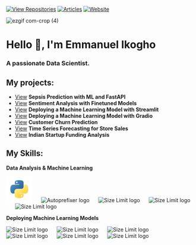 [![View Repositories](https://img.shields.io/badge/View-My_Repositories-blue?logo=GitHub)](https://github.com/ikoghoemmanuell?tab=repositories)
[![Articles](https://img.shields.io/badge/MEDIUM-Articles-purple?logo=Medium)](https://medium.com/@emmanuel.ikogho)
[![Website](https://img.shields.io/badge/My-Website-darkgreen)](https://emmanuelikogho.netlify.app/)

![ezgif com-crop (4)](https://github.com/ikoghoemmanuell/ikoghoemmanuell/assets/102419217/bcd5d802-dc77-4994-86a6-f5ccb46cc145)

<h1 align="">Hello 👋, I'm Emmanuel Ikogho</h1>
<h3 align="">A passionate Data Scientist.</h3>

## My projects:

- [View](https://github.com/ikoghoemmanuell/Prediction-with-ML-and-FastAPI) **Sepsis Prediction with ML and FastAPI**
- [View](https://github.com/ikoghoemmanuell/Sentiment-Analysis-with-Finetuned-Models/blob/main/Article.md) **Sentiment Analysis with Finetuned Models**
- [View](https://github.com/ikoghoemmanuell/Deploying-a-ML-Model-with-Streamlit) **Deploying a Machine Learning Model with Streamlit**
- [View](https://github.com/ikoghoemmanuell/gradio-classification-app) **Deploying a Machine Learning Model with Gradio**
- [View](https://github.com/ikoghoemmanuell/Classification----Predicting-Customer-Churn) **Customer Churn Prediction**
- [View](https://github.com/ikoghoemmanuell/Regression-Project-Store-Sales----Time-Series-Forecasting-/blob/main/teamNice-LP2.ipynb) **Time Series Forecasting for Store Sales**
- [View](https://github.com/ikoghoemmanuell/Indian-Startup-Funding-Analysis-Group-Nice) **Indian Startup Funding Analysis**

## My Skills:
**Data Analysis & Machine Learning**

<a><img src="https://raw.githubusercontent.com/github/explore/80688e429a7d4ef2fca1e82350fe8e3517d3494d/topics/python/python.png" width="70" height="70" alt="PostCSS logo" /></a>&nbsp;&nbsp;&nbsp;&nbsp;&nbsp;
<a><img src="https://img.favpng.com/23/14/0/machine-learning-deep-learning-artificial-intelligence-supervised-learning-support-vector-machine-png-favpng-pk6kR3fbraDTCN1B9ijfqCV9K.jpg" width="70" height="70" alt="Autoprefixer logo" /></a>&nbsp;&nbsp;&nbsp;&nbsp;&nbsp;
<a><img src="https://analyticslearn.com/wp-content/uploads/2020/11/What-is-Exploratory-Data-Analysis.jpg" width="" height="70" alt="Size Limit logo" /></a>&nbsp;&nbsp;&nbsp;&nbsp;&nbsp;
<a><img src="https://upload.wikimedia.org/wikipedia/commons/thumb/3/34/Microsoft_Office_Excel_%282019%E2%80%93present%29.svg/1200px-Microsoft_Office_Excel_%282019%E2%80%93present%29.svg.png" width="70" height="70" alt="Size Limit logo" /></a>&nbsp;&nbsp;&nbsp;&nbsp;&nbsp;
<a><img src="https://www.alura.com.br/artigos/assets/power-bi/power-bi-logo.png" width="70" height="70" alt="Size Limit logo" /></a>&nbsp;&nbsp;&nbsp;&nbsp;&nbsp;

**Deploying Machine Learning Models**

<a><img src="https://www.vectorlogo.zone/logos/mysql/mysql-ar21.png" width="70" height="70" alt="Size Limit logo" /></a>&nbsp;&nbsp;&nbsp;&nbsp;&nbsp;
<a><img src="https://miro.medium.com/v2/resize:fit:640/0*zvhlCD9RXDA4qbX5" width="70" height="70" alt="Size Limit logo" /></a>&nbsp;&nbsp;&nbsp;&nbsp;&nbsp;
<a><img src="https://pbs.twimg.com/profile_images/1526964416834510848/Njy4Kh2q_400x400.jpg" width="70" height="70" alt="Size Limit logo" /></a>&nbsp;&nbsp;&nbsp;&nbsp;&nbsp;
<a><img src="https://cdn.analyticsvidhya.com/wp-content/uploads/2020/10/image4.jpg" width="70" height="70" alt="Size Limit logo" /></a>&nbsp;&nbsp;&nbsp;&nbsp;&nbsp;
<a><img src="https://www.docker.com/wp-content/uploads/2022/03/vertical-logo-monochromatic.png" width="70" height="70" alt="Size Limit logo" /></a>&nbsp;&nbsp;&nbsp;&nbsp;&nbsp;
<a><img src="https://i.pinimg.com/originals/52/2e/6b/522e6bc1a11d1726a35f81cbd979395f.jpg" width="70" height="70" alt="Size Limit logo" /></a>&nbsp;&nbsp;&nbsp;&nbsp;&nbsp;
